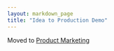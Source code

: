 ```yaml
---
layout: markdown_page
title: "Idea to Production Demo"
---
```


Moved to [Product Marketing](https://github.com/isamu-isozaki/teamai_test/tree/master/marketing/product-marketing/demo/index.html.md/index.html.md)